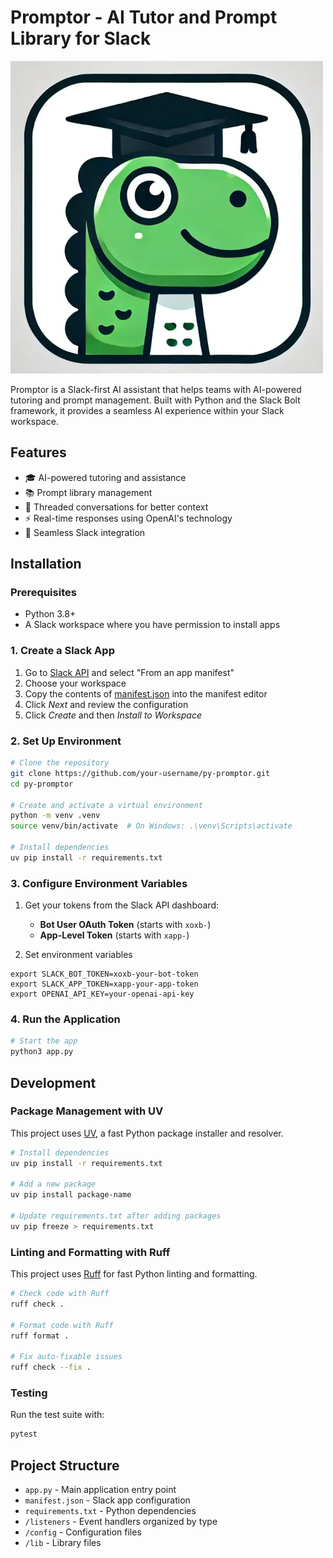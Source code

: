 # Promptor - AI Tutor and Prompt Library for Slack

<img src="promptor.webp" alt="Promptor" width="500" />

Promptor is a Slack-first AI assistant that helps teams with AI-powered tutoring and prompt management. Built with Python and the Slack Bolt framework, it provides a seamless AI experience within your Slack workspace.

## Features

- 🎓 AI-powered tutoring and assistance
- 📚 Prompt library management
- 🧵 Threaded conversations for better context
- ⚡ Real-time responses using OpenAI's technology
- 🔄 Seamless Slack integration

## Installation

### Prerequisites
- Python 3.8+
- A Slack workspace where you have permission to install apps

### 1. Create a Slack App
1. Go to [Slack API](https://api.slack.com/apps/new) and select "From an app manifest"
2. Choose your workspace
3. Copy the contents of [manifest.json](./manifest.json) into the manifest editor
4. Click *Next* and review the configuration
5. Click *Create* and then *Install to Workspace*

### 2. Set Up Environment

```bash
# Clone the repository
git clone https://github.com/your-username/py-promptor.git
cd py-promptor

# Create and activate a virtual environment
python -m venv .venv
source venv/bin/activate  # On Windows: .\venv\Scripts\activate

# Install dependencies
uv pip install -r requirements.txt

```

### 3. Configure Environment Variables

1. Get your tokens from the Slack API dashboard:
   - **Bot User OAuth Token** (starts with `xoxb-`)
   - **App-Level Token** (starts with `xapp-`)

2. Set environment variables
```
export SLACK_BOT_TOKEN=xoxb-your-bot-token
export SLACK_APP_TOKEN=xapp-your-app-token
export OPENAI_API_KEY=your-openai-api-key
```

### 4. Run the Application

```bash
# Start the app
python3 app.py
```

## Development

### Package Management with UV

This project uses [UV](https://github.com/astral-sh/uv), a fast Python package installer and resolver.

```bash
# Install dependencies
uv pip install -r requirements.txt

# Add a new package
uv pip install package-name

# Update requirements.txt after adding packages
uv pip freeze > requirements.txt
```

### Linting and Formatting with Ruff

This project uses [Ruff](https://github.com/astral-sh/ruff) for fast Python linting and formatting.

```bash
# Check code with Ruff
ruff check .

# Format code with Ruff
ruff format .

# Fix auto-fixable issues
ruff check --fix .
```

### Testing

Run the test suite with:
```bash
pytest
```

## Project Structure

- `app.py` - Main application entry point
- `manifest.json` - Slack app configuration
- `requirements.txt` - Python dependencies
- `/listeners` - Event handlers organized by type
- `/config` - Configuration files
- `/lib` - Library files
